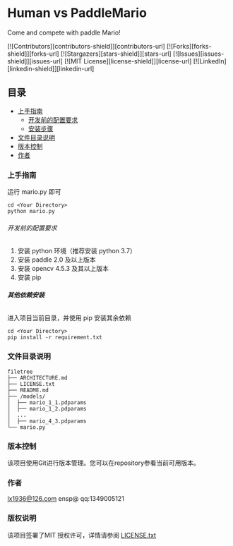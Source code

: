 # Human vs PaddleMario

Come and compete with paddle Mario!

<!-- PROJECT SHIELDS -->

[![Contributors][contributors-shield]][contributors-url]
[![Forks][forks-shield]][forks-url]
[![Stargazers][stars-shield]][stars-url]
[![Issues][issues-shield]][issues-url]
[![MIT License][license-shield]][license-url]
[![LinkedIn][linkedin-shield]][linkedin-url]

## 目录

- [上手指南](#上手指南)
  - [开发前的配置要求](#开发前的配置要求)
  - [安装步骤](#安装步骤)
- [文件目录说明](#文件目录说明)
- [版本控制](#版本控制)
- [作者](#作者)

### 上手指南

运行 mario.py 即可

```py3
cd <Your Directory>
python mario.py
```

###### 开发前的配置要求
1. 安装 python 环境（推荐安装 python 3.7）
2. 安装 paddle 2.0 及以上版本
3. 安装 opencv 4.5.3 及其以上版本
4. 安装 pip

###### **其他依赖安装**

进入项目当前目录，并使用 pip 安装其余依赖

```py3
cd <Your Directory>
pip install -r requirement.txt
```

### 文件目录说明

```
filetree 
├── ARCHITECTURE.md
├── LICENSE.txt
├── README.md
├── /models/
│  ├── mario_1_1.pdparams
│  ├── mario_1_2.pdparams
│  ...
│  ├── mario_4_3.pdparams
└── mario.py

```

### 版本控制

该项目使用Git进行版本管理。您可以在repository参看当前可用版本。

### 作者

lx1936@126.com ensp@
qq:1349005121 

### 版权说明

该项目签署了MIT 授权许可，详情请参阅 [LICENSE.txt](https://github.com/shaojintian/Best_README_template/blob/master/LICENSE.txt)



